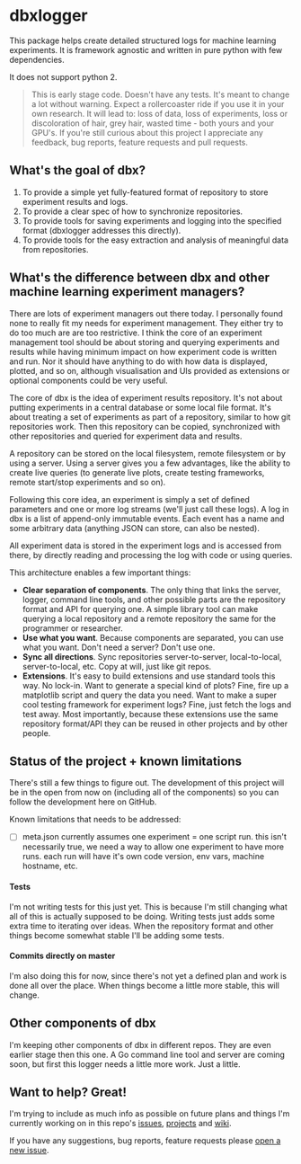 # dbxlogger

This package helps create detailed structured logs for machine learning experiments. It is framework agnostic and written in pure python with few dependencies.

It does not support python 2.

> This is early stage code. Doesn't have any tests. It's meant to change a lot without warning. Expect a rollercoaster ride if you use it in your own research. It will lead to: loss of data, loss of experiments, loss or discoloration of hair, grey hair, wasted time - both yours and your GPU's. If you're still curious about this project I appreciate any feedback, bug reports, feature requests and pull requests.

## What's the goal of dbx?

1. To provide a simple yet fully-featured format of repository to store experiment results and logs.
2. To provide a clear spec of how to synchronize repositories.
3. To provide tools for saving experiments and logging into the specified format (dbxlogger addresses this directly).
4. To provide tools for the easy extraction and analysis of meaningful data from repositories.


## What's the difference between dbx and other machine learning experiment managers?

There are lots of experiment managers out there today. I personally found none to really fit my needs for experiment management. They either try to do too much are are too restrictive. I think the core of an experiment management tool should be about storing and querying experiments and results while having minimum impact on how experiment code is written and run. Nor it should have anything to do with how data is displayed, plotted, and so on, although visualisation and UIs provided as extensions or optional components could be very useful.

The core of dbx is the idea of experiment results repository. It's not about putting experiments in a central database or some local file format. It's about treating a set of experiments as part of a repository, similar to how git repositories work. Then this repository can be copied, synchronized with other repositories and queried for experiment data and results.

A repository can be stored on the local filesystem, remote filesystem or by using a server. Using a server gives you a few advantages, like the ability to create live queries (to generate live plots, create testing frameworks, remote start/stop experiments and so on).

Following this core idea, an experiment is simply a set of defined parameters and one or more log streams (we'll just call these logs). A log in dbx is a list of append-only immutable events. Each event has a name and some arbitrary data (anything JSON can store, can also be nested).

All experiment data is stored in the experiment logs and is accessed from there, by directly reading and processing the log with code or using queries.

This architecture enables a few important things:

- **Clear separation of components**. The only thing that links the server, logger, command line tools, and other possible parts are the repository format and API for querying one. A simple library tool can make querying a local repository and a remote repository the same for the programmer or researcher.
- **Use what you want**. Because components are separated, you can use what you want. Don't need a server? Don't use one.
- **Sync all directions**. Sync repositories server-to-server, local-to-local, server-to-local, etc. Copy at will, just like git repos.
- **Extensions**. It's easy to build extensions and use standard tools this way. No lock-in. Want to generate a special kind of plots? Fine, fire up a matplotlib script and query the data you need. Want to make a super cool testing framework for experiment logs? Fine, just fetch the logs and test away. Most importantly, because these extensions use the same repository format/API they can be reused in other projects and by other people.

## Status of the project + known limitations

There's still a few things to figure out. The development of this project will be in the open from now on (including all of the components) so you can follow the development here on GitHub.

Known limitations that needs to be addressed:

- [ ] meta.json currently assumes one experiment = one script run. this isn't necessarily true, we need a way to allow one experiment to have more runs. each run will have it's own code version, env vars, machine hostname, etc.

#### Tests

I'm not writing tests for this just yet. This is because I'm still changing what all of this is actually supposed to be doing. Writing tests just adds some extra time to iterating over ideas. When the repository format and other things become somewhat stable I'll be adding some tests.

#### Commits directly on master

I'm also doing this for now, since there's not yet a defined plan and work is done all over the place. When things become a little more stable, this will change.

## Other components of dbx

I'm keeping other components of dbx in different repos. They are even earlier stage then this one. A Go command line tool and server are coming soon, but first this logger needs a little more work. Just a little.


## Want to help? Great!

I'm trying to include as much info as possible on future plans and things I'm currently working on in this repo's [issues](/issues), [projects](/projects) and [wiki](/wiki).

If you have any suggestions, bug reports, feature requests please [open a new issue](/issues/new).
